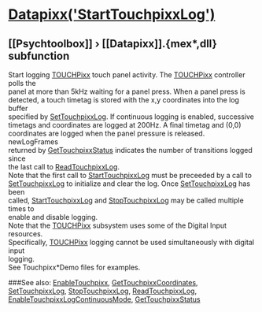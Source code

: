 # [Datapixx('StartTouchpixxLog')](Datapixx-StartTouchpixxLog) 
## [[Psychtoolbox]] &#8250; [[Datapixx]].{mex*,dll} subfunction


Start logging [TOUCHPixx](TOUCHPixx) touch panel activity. The [TOUCHPixx](TOUCHPixx) controller polls the  
panel at more than 5kHz waiting for a panel press. When a panel press is  
detected, a touch timetag is stored with the x,y coordinates into the log buffer  
specified by [SetTouchpixxLog](SetTouchpixxLog). If continuous logging is enabled, successive  
timetags and coordinates are logged at 200Hz. A final timetag and (0,0)  
coordinates are logged when the panel pressure is released. newLogFrames  
returned by [GetTouchpixxStatus](GetTouchpixxStatus) indicates the number of transitions logged since  
the last call to [ReadTouchpixxLog](ReadTouchpixxLog).  
Note that the first call to [StartTouchpixxLog](StartTouchpixxLog) must be preceeded by a call to  
[SetTouchpixxLog](SetTouchpixxLog) to initialize and clear the log. Once [SetTouchpixxLog](SetTouchpixxLog) has been  
called, [StartTouchpixxLog](StartTouchpixxLog) and [StopTouchpixxLog](StopTouchpixxLog) may be called multiple times to  
enable and disable logging.  
Note that the [TOUCHPixx](TOUCHPixx) subsystem uses some of the Digital Input resources.  
Specifically, [TOUCHPixx](TOUCHPixx) logging cannot be used simultaneously with digital input  
logging.  
See Touchpixx\*Demo files for examples.  
  


###See also:
[EnableTouchpixx](Datapixx-EnableTouchpixx), [GetTouchpixxCoordinates](Datapixx-GetTouchpixxCoordinates), [SetTouchpixxLog](Datapixx-SetTouchpixxLog), [StopTouchpixxLog](Datapixx-StopTouchpixxLog), [ReadTouchpixxLog](Datapixx-ReadTouchpixxLog), [EnableTouchpixxLogContinuousMode](Datapixx-EnableTouchpixxLogContinuousMode), [GetTouchpixxStatus](Datapixx-GetTouchpixxStatus)
